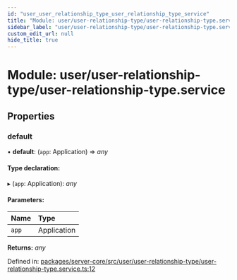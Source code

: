 ```yaml
---
id: "user_user_relationship_type_user_relationship_type_service"
title: "Module: user/user-relationship-type/user-relationship-type.service"
sidebar_label: "user/user-relationship-type/user-relationship-type.service"
custom_edit_url: null
hide_title: true
---
```


# Module: user/user-relationship-type/user-relationship-type.service

## Properties

### default

• **default**: (`app`: Application) => *any*

#### Type declaration:

▸ (`app`: Application): *any*

#### Parameters:

Name | Type |
:------ | :------ |
`app` | Application |

**Returns:** *any*

Defined in: [packages/server-core/src/user/user-relationship-type/user-relationship-type.service.ts:12](https://github.com/xr3ngine/xr3ngine/blob/77d12cea0/packages/server-core/src/user/user-relationship-type/user-relationship-type.service.ts#L12)
